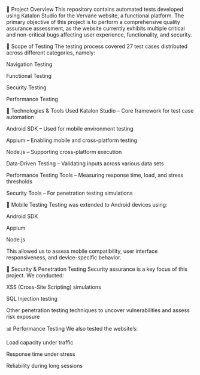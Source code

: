📍 Project Overview
This repository contains automated tests developed using Katalon Studio for the Vervane website, a functional platform. The primary objective of this project is to perform a comprehensive quality assurance assessment, as the website currently exhibits multiple critical and non-critical bugs affecting user experience, functionality, and security.

🎯 Scope of Testing
The testing process covered 27 test cases distributed across different categories, namely:

Navigation Testing

Functional Testing

Security Testing

Performance Testing

🔧 Technologies & Tools Used
Katalon Studio – Core framework for test case automation

Android SDK – Used for mobile environment testing

Appium – Enabling mobile and cross-platform testing

Node.js – Supporting cross-platform execution

Data-Driven Testing – Validating inputs across various data sets

Performance Testing Tools – Measuring response time, load, and stress thresholds

Security Tools – For penetration testing simulations

📱 Mobile Testing
Testing was extended to Android devices using:

Android SDK

Appium

Node.js

This allowed us to assess mobile compatibility, user interface responsiveness, and device-specific behavior.

🔐 Security & Penetration Testing
Security assurance is a key focus of this project. We conducted:

XSS (Cross-Site Scripting) simulations

SQL Injection testing

Other penetration testing techniques to uncover vulnerabilities and assess risk exposure

📊 Performance Testing
We also tested the website’s:

Load capacity under traffic

Response time under stress

Reliability during long sessions
